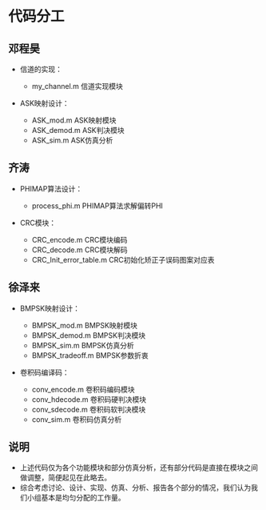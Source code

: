 # 代码分工

## 邓程昊
* 信道的实现：
  - my_channel.m 信道实现模块
  
* ASK映射设计：
  - ASK_mod.m ASK映射模块
  - ASK_demod.m ASK判决模块
  - ASK_sim.m ASK仿真分析

## 齐涛
* PHIMAP算法设计：
  - process_phi.m PHIMAP算法求解偏转PHI

* CRC模块：
  - CRC_encode.m CRC模块编码
  - CRC_decode.m CRC模块解码
  - CRC_Init_error_table.m CRC初始化矫正子误码图案对应表


## 徐泽来
* BMPSK映射设计：
  - BMPSK_mod.m BMPSK映射模块
  - BMPSK_demod.m BMPSK判决模块
  - BMPSK_sim.m BMPSK仿真分析
  - BMPSK_tradeoff.m BMPSK参数折衷

* 卷积码编译码：
  - conv_encode.m 卷积码编码模块
  - conv_hdecode.m 卷积码硬判决模块
  - conv_sdecode.m 卷积码软判决模块
  - conv_sim.m 卷积码仿真分析
  
## 说明
* 上述代码仅为各个功能模块和部分仿真分析，还有部分代码是直接在模块之间做调整，简便起见在此略去。
* 综合考虑讨论、设计、实现、仿真、分析、报告各个部分的情况，我们认为我们小组基本是均匀分配的工作量。
